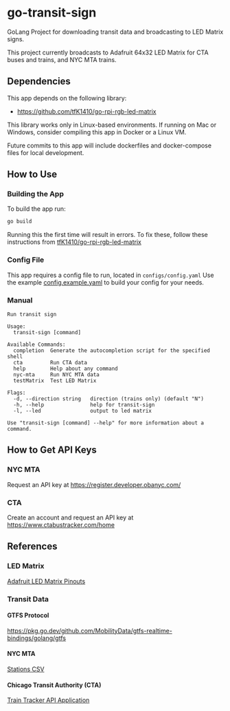 # go-transit-sign
GoLang Project for downloading transit data and broadcasting to LED Matrix signs.

This project currently broadcasts to Adafruit 64x32 LED Matrix for CTA buses and trains, and NYC MTA trains.

## Dependencies

This app depends on the following library:
* https://github.com/tfK1410/go-rpi-rgb-led-matrix

This library works only in Linux-based environments. If running on Mac or Windows,
consider compiling this app in Docker or a Linux VM.

Future commits to this app will include dockerfiles and docker-compose files for local development.

## How to Use

### Building the App

To build the app run:
```bash
go build
```

Running this the first time will result in errors. To fix these, follow these instructions from
[tfK1410/go-rpi-rgb-led-matrix](https://github.com/tfK1410/go-rpi-rgb-led-matrix?tab=readme-ov-file#installation)

### Config File

This app requires a config file to run, located in `configs/config.yaml`
Use the example [config.example.yaml](configs/config.example.yaml) to build your config for your needs.

### Manual

```
Run transit sign

Usage:
  transit-sign [command]

Available Commands:
  completion  Generate the autocompletion script for the specified shell
  cta         Run CTA data
  help        Help about any command
  nyc-mta     Run NYC MTA data
  testMatrix  Test LED Matrix

Flags:
  -d, --direction string   direction (trains only) (default "N")
  -h, --help               help for transit-sign
  -l, --led                output to led matrix

Use "transit-sign [command] --help" for more information about a command.
```

## How to Get API Keys

### NYC MTA

Request an API key at https://register.developer.obanyc.com/

### CTA

Create an account and request an API key at https://www.ctabustracker.com/home

## References

### LED Matrix

[Adafruit LED Matrix Pinouts](https://learn.adafruit.com/adafruit-rgb-matrix-bonnet-for-raspberry-pi/pinouts)

### Transit Data

#### GTFS Protocol
https://pkg.go.dev/github.com/MobilityData/gtfs-realtime-bindings/golang/gtfs

#### NYC MTA
[Stations CSV](http://web.mta.info/developers/data/nyct/subway/Stations.csv)

#### Chicago Transit Authority (CTA)
[Train Tracker API Application](https://www.transitchicago.com/developers/traintrackerapply/)
